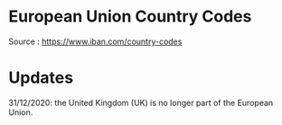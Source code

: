 # European Union Country Codes

Source : https://www.iban.com/country-codes

# Updates

31/12/2020: the United Kingdom (UK) is no longer part of the European Union.
